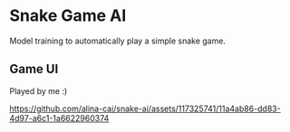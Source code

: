 # Snake Game AI

Model training to automatically play a simple snake game.

## Game UI

Played by me :)

https://github.com/alina-cai/snake-ai/assets/117325741/11a4ab86-dd83-4d97-a6c1-1a6622960374


